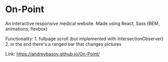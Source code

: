# On-Point

An interactive responsive medical website. Made using React, Sass (BEM, animations, flexbox)

Functionality: 1. fullpage scroll (but implemented with IntersectionObserver)
               2. in the end there's a ranged bar that changes pictures

Link: https://andreybasov.github.io/On-Point/
